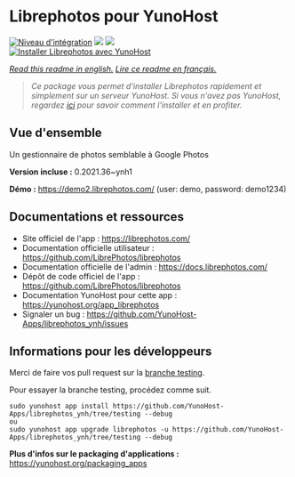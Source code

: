 # Librephotos pour YunoHost

[![Niveau d'intégration](https://dash.yunohost.org/integration/librephotos.svg)](https://dash.yunohost.org/appci/app/librephotos) ![](https://ci-apps.yunohost.org/ci/badges/librephotos.status.svg) ![](https://ci-apps.yunohost.org/ci/badges/librephotos.maintain.svg)  
[![Installer Librephotos avec YunoHost](https://install-app.yunohost.org/install-with-yunohost.svg)](https://install-app.yunohost.org/?app=librephotos)

*[Read this readme in english.](./README.md)*
*[Lire ce readme en français.](./README_fr.md)*

> *Ce package vous permet d'installer Librephotos rapidement et simplement sur un serveur YunoHost.
Si vous n'avez pas YunoHost, regardez [ici](https://yunohost.org/#/install) pour savoir comment l'installer et en profiter.*

## Vue d'ensemble

Un gestionnaire de photos semblable à Google Photos

**Version incluse :** 0.2021.36~ynh1

**Démo :** https://demo2.librephotos.com/ (user: demo, password: demo1234)

## Documentations et ressources

* Site officiel de l'app : https://librephotos.com/
* Documentation officielle utilisateur : https://github.com/LibrePhotos/librephotos
* Documentation officielle de l'admin : https://docs.librephotos.com/
* Dépôt de code officiel de l'app : https://github.com/LibrePhotos/librephotos
* Documentation YunoHost pour cette app : https://yunohost.org/app_librephotos
* Signaler un bug : https://github.com/YunoHost-Apps/librephotos_ynh/issues

## Informations pour les développeurs

Merci de faire vos pull request sur la [branche testing](https://github.com/YunoHost-Apps/librephotos_ynh/tree/testing).

Pour essayer la branche testing, procédez comme suit.
```
sudo yunohost app install https://github.com/YunoHost-Apps/librephotos_ynh/tree/testing --debug
ou
sudo yunohost app upgrade librephotos -u https://github.com/YunoHost-Apps/librephotos_ynh/tree/testing --debug
```

**Plus d'infos sur le packaging d'applications :** https://yunohost.org/packaging_apps
